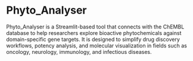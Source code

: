 # Phyto_Analyser
Phyto_Analyser is a Streamlit-based tool that connects with the ChEMBL database to help researchers explore bioactive phytochemicals against domain-specific gene targets. It is designed to simplify drug discovery workflows, potency analysis, and molecular visualization in fields such as oncology, neurology, immunology, and infectious diseases.
